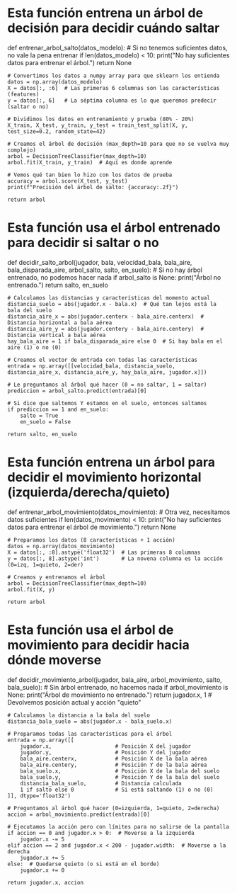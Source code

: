 # Esta función entrena un árbol de decisión para decidir cuándo saltar
def entrenar_arbol_salto(datos_modelo):
    # Si no tenemos suficientes datos, no vale la pena entrenar
    if len(datos_modelo) < 10:
        print("No hay suficientes datos para entrenar el árbol.")
        return None
    
    # Convertimos los datos a numpy array para que sklearn los entienda
    datos = np.array(datos_modelo)
    X = datos[:, :6]  # Las primeras 6 columnas son las características (features)
    y = datos[:, 6]   # La séptima columna es lo que queremos predecir (saltar o no)
    
    # Dividimos los datos en entrenamiento y prueba (80% - 20%)
    X_train, X_test, y_train, y_test = train_test_split(X, y, test_size=0.2, random_state=42)
    
    # Creamos el árbol de decisión (max_depth=10 para que no se vuelva muy complejo)
    arbol = DecisionTreeClassifier(max_depth=10)
    arbol.fit(X_train, y_train)  # Aquí es donde aprende
    
    # Vemos qué tan bien lo hizo con los datos de prueba
    accuracy = arbol.score(X_test, y_test)
    print(f"Precisión del árbol de salto: {accuracy:.2f}")
    
    return arbol

# Esta función usa el árbol entrenado para decidir si saltar o no
def decidir_salto_arbol(jugador, bala, velocidad_bala, bala_aire, bala_disparada_aire, arbol_salto, salto, en_suelo):
    # Si no hay árbol entrenado, no podemos hacer nada
    if arbol_salto is None:
        print("Árbol no entrenado.")
        return salto, en_suelo
    
    # Calculamos las distancias y características del momento actual
    distancia_suelo = abs(jugador.x - bala.x)  # Qué tan lejos está la bala del suelo
    distancia_aire_x = abs(jugador.centerx - bala_aire.centerx)  # Distancia horizontal a bala aérea
    distancia_aire_y = abs(jugador.centery - bala_aire.centery)  # Distancia vertical a bala aérea
    hay_bala_aire = 1 if bala_disparada_aire else 0  # Si hay bala en el aire (1) o no (0)
    
    # Creamos el vector de entrada con todas las características
    entrada = np.array([[velocidad_bala, distancia_suelo, distancia_aire_x, distancia_aire_y, hay_bala_aire, jugador.x]])
    
    # Le preguntamos al árbol qué hacer (0 = no saltar, 1 = saltar)
    prediccion = arbol_salto.predict(entrada)[0]
    
    # Si dice que saltemos Y estamos en el suelo, entonces saltamos
    if prediccion == 1 and en_suelo:
        salto = True
        en_suelo = False
    
    return salto, en_suelo

# Esta función entrena un árbol para decidir el movimiento horizontal (izquierda/derecha/quieto)
def entrenar_arbol_movimiento(datos_movimiento):
    # Otra vez, necesitamos datos suficientes
    if len(datos_movimiento) < 10:
        print("No hay suficientes datos para entrenar el árbol de movimiento.")
        return None
    
    # Preparamos los datos (8 características + 1 acción)
    datos = np.array(datos_movimiento)
    X = datos[:, :8].astype('float32')  # Las primeras 8 columnas
    y = datos[:, 8].astype('int')       # La novena columna es la acción (0=izq, 1=quieto, 2=der)
    
    # Creamos y entrenamos el árbol
    arbol = DecisionTreeClassifier(max_depth=10)
    arbol.fit(X, y)
    
    return arbol

# Esta función usa el árbol de movimiento para decidir hacia dónde moverse
def decidir_movimiento_arbol(jugador, bala_aire, arbol_movimiento, salto, bala_suelo):
    # Sin árbol entrenado, no hacemos nada
    if arbol_movimiento is None:
        print("Árbol de movimiento no entrenado.")
        return jugador.x, 1  # Devolvemos posición actual y acción "quieto"
    
    # Calculamos la distancia a la bala del suelo
    distancia_bala_suelo = abs(jugador.x - bala_suelo.x)
    
    # Preparamos todas las características para el árbol
    entrada = np.array([[
        jugador.x,                    # Posición X del jugador
        jugador.y,                    # Posición Y del jugador
        bala_aire.centerx,            # Posición X de la bala aérea
        bala_aire.centery,            # Posición Y de la bala aérea
        bala_suelo.x,                 # Posición X de la bala del suelo
        bala_suelo.y,                 # Posición Y de la bala del suelo
        distancia_bala_suelo,         # Distancia calculada
        1 if salto else 0             # Si está saltando (1) o no (0)
    ]], dtype='float32')
    
    # Preguntamos al árbol qué hacer (0=izquierda, 1=quieto, 2=derecha)
    accion = arbol_movimiento.predict(entrada)[0]
    
    # Ejecutamos la acción pero con límites para no salirse de la pantalla
    if accion == 0 and jugador.x > 0:  # Moverse a la izquierda
        jugador.x -= 5
    elif accion == 2 and jugador.x < 200 - jugador.width:  # Moverse a la derecha
        jugador.x += 5
    else:  # Quedarse quieto (o si está en el borde)
        jugador.x += 0 
    
    return jugador.x, accion